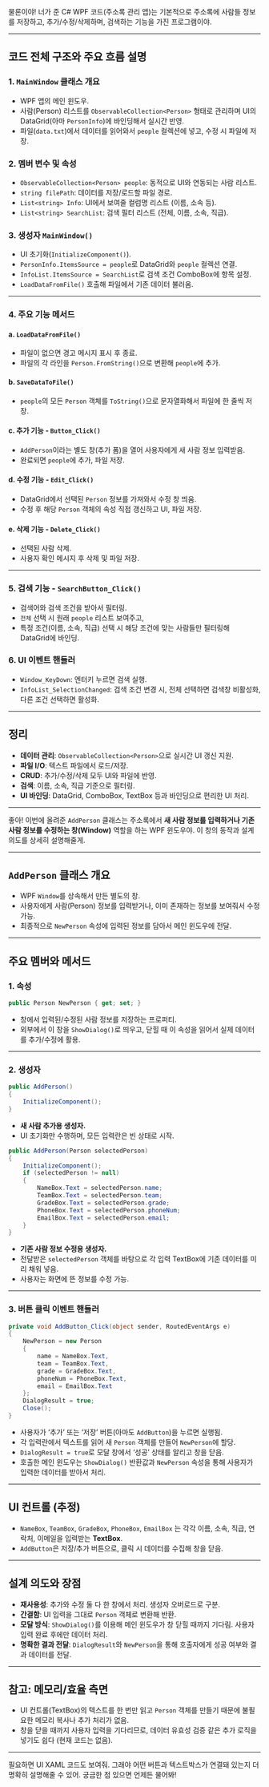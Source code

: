 물론이야! 너가 준 C# WPF 코드(주소록 관리 앱)는 기본적으로 주소록에 사람들 정보를 저장하고, 추가/수정/삭제하며, 검색하는 기능을 가진 프로그램이야.

---

## 코드 전체 구조와 주요 흐름 설명

### 1. `MainWindow` 클래스 개요

* WPF 앱의 메인 윈도우.
* 사람(Person) 리스트를 `ObservableCollection<Person>` 형태로 관리하며 UI의 DataGrid(아마 `PersonInfo`)에 바인딩해서 실시간 반영.
* 파일(`data.txt`)에서 데이터를 읽어와서 `people` 컬렉션에 넣고, 수정 시 파일에 저장.

### 2. 멤버 변수 및 속성

* `ObservableCollection<Person> people`: 동적으로 UI와 연동되는 사람 리스트.
* `string filePath`: 데이터를 저장/로드할 파일 경로.
* `List<string> Info`: UI에서 보여줄 컬럼명 리스트 (이름, 소속 등).
* `List<string> SearchList`: 검색 필터 리스트 (전체, 이름, 소속, 직급).

### 3. 생성자 `MainWindow()`

* UI 초기화(`InitializeComponent()`).
* `PersonInfo.ItemsSource = people`로 DataGrid와 `people` 컬렉션 연결.
* `InfoList.ItemsSource = SearchList`로 검색 조건 ComboBox에 항목 설정.
* `LoadDataFromFile()` 호출해 파일에서 기존 데이터 불러옴.

---

### 4. 주요 기능 메서드

#### a. `LoadDataFromFile()`

* 파일이 없으면 경고 메시지 표시 후 종료.
* 파일의 각 라인을 `Person.FromString()`으로 변환해 `people`에 추가.

#### b. `SaveDataToFile()`

* `people`의 모든 `Person` 객체를 `ToString()`으로 문자열화해서 파일에 한 줄씩 저장.

#### c. 추가 기능 - `Button_Click()`

* `AddPerson`이라는 별도 창(추가 폼)을 열어 사용자에게 새 사람 정보 입력받음.
* 완료되면 `people`에 추가, 파일 저장.

#### d. 수정 기능 - `Edit_Click()`

* DataGrid에서 선택된 `Person` 정보를 가져와서 수정 창 띄움.
* 수정 후 해당 `Person` 객체의 속성 직접 갱신하고 UI, 파일 저장.

#### e. 삭제 기능 - `Delete_Click()`

* 선택된 사람 삭제.
* 사용자 확인 메시지 후 삭제 및 파일 저장.

---

### 5. 검색 기능 - `SearchButton_Click()`

* 검색어와 검색 조건을 받아서 필터링.
* `전체` 선택 시 원래 `people` 리스트 보여주고,
* 특정 조건(이름, 소속, 직급) 선택 시 해당 조건에 맞는 사람들만 필터링해 DataGrid에 바인딩.

### 6. UI 이벤트 핸들러

* `Window_KeyDown`: 엔터키 누르면 검색 실행.
* `InfoList_SelectionChanged`: 검색 조건 변경 시, 전체 선택하면 검색창 비활성화, 다른 조건 선택하면 활성화.

---

## 정리

* **데이터 관리**: `ObservableCollection<Person>`으로 실시간 UI 갱신 지원.
* **파일 I/O**: 텍스트 파일에서 로드/저장.
* **CRUD**: 추가/수정/삭제 모두 UI와 파일에 반영.
* **검색**: 이름, 소속, 직급 기준으로 필터링.
* **UI 바인딩**: DataGrid, ComboBox, TextBox 등과 바인딩으로 편리한 UI 처리.

---


좋아! 이번에 올려준 `AddPerson` 클래스는 주소록에서 **새 사람 정보를 입력하거나 기존 사람 정보를 수정하는 창(Window)** 역할을 하는 WPF 윈도우야. 이 창의 동작과 설계 의도를 상세히 설명해줄게.

---

## `AddPerson` 클래스 개요

* WPF `Window`를 상속해서 만든 별도의 창.
* 사용자에게 사람(Person) 정보를 입력받거나, 이미 존재하는 정보를 보여줘서 수정 가능.
* 최종적으로 `NewPerson` 속성에 입력된 정보를 담아서 메인 윈도우에 전달.

---

## 주요 멤버와 메서드

### 1. 속성

```csharp
public Person NewPerson { get; set; }
```

* 창에서 입력된/수정된 사람 정보를 저장하는 프로퍼티.
* 외부에서 이 창을 `ShowDialog()`로 띄우고, 닫힐 때 이 속성을 읽어서 실제 데이터를 추가/수정에 활용.

---

### 2. 생성자

```csharp
public AddPerson()
{
    InitializeComponent();
}
```

* **새 사람 추가용 생성자.**
* UI 초기화만 수행하며, 모든 입력란은 빈 상태로 시작.

```csharp
public AddPerson(Person selectedPerson)
{
    InitializeComponent();
    if (selectedPerson != null)
    {
        NameBox.Text = selectedPerson.name;
        TeamBox.Text = selectedPerson.team;
        GradeBox.Text = selectedPerson.grade;
        PhoneBox.Text = selectedPerson.phoneNum;
        EmailBox.Text = selectedPerson.email;
    }
}
```

* **기존 사람 정보 수정용 생성자.**
* 전달받은 `selectedPerson` 객체를 바탕으로 각 입력 TextBox에 기존 데이터를 미리 채워 넣음.
* 사용자는 화면에 뜬 정보를 수정 가능.

---

### 3. 버튼 클릭 이벤트 핸들러

```csharp
private void AddButton_Click(object sender, RoutedEventArgs e)
{
    NewPerson = new Person
    {
        name = NameBox.Text,
        team = TeamBox.Text,
        grade = GradeBox.Text,
        phoneNum = PhoneBox.Text,
        email = EmailBox.Text
    };
    DialogResult = true;
    Close();
}
```

* 사용자가 ‘추가’ 또는 ‘저장’ 버튼(아마도 `AddButton`)을 누르면 실행됨.
* 각 입력란에서 텍스트를 읽어 새 `Person` 객체를 만들어 `NewPerson`에 할당.
* `DialogResult = true`로 모달 창에서 ‘성공’ 상태를 알리고 창을 닫음.
* 호출한 메인 윈도우는 `ShowDialog()` 반환값과 `NewPerson` 속성을 통해 사용자가 입력한 데이터를 받아서 처리.

---

## UI 컨트롤 (추정)

* `NameBox`, `TeamBox`, `GradeBox`, `PhoneBox`, `EmailBox` 는 각각 이름, 소속, 직급, 연락처, 이메일을 입력받는 **TextBox**.
* `AddButton`은 저장/추가 버튼으로, 클릭 시 데이터를 수집해 창을 닫음.

---

## 설계 의도와 장점

* **재사용성**: 추가와 수정 둘 다 한 창에서 처리. 생성자 오버로드로 구분.
* **간결함**: UI 입력을 그대로 `Person` 객체로 변환해 반환.
* **모달 방식**: `ShowDialog()`를 이용해 메인 윈도우가 창 닫힐 때까지 기다림. 사용자 입력 완료 후에만 데이터 처리.
* **명확한 결과 전달**: `DialogResult`와 `NewPerson`을 통해 호출자에게 성공 여부와 결과 데이터를 전달.

---

## 참고: 메모리/효율 측면

* UI 컨트롤(TextBox)의 텍스트를 한 번만 읽고 `Person` 객체를 만들기 때문에 불필요한 메모리 복사나 추가 처리가 없음.
* 창을 닫을 때까지 사용자 입력을 기다리므로, 데이터 유효성 검증 같은 추가 로직을 넣기도 쉽다 (현재 코드는 없음).

---

필요하면 UI XAML 코드도 보여줘. 그래야 어떤 버튼과 텍스트박스가 연결돼 있는지 더 명확히 설명해줄 수 있어. 궁금한 점 있으면 언제든 물어봐!

